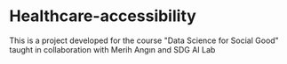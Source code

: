 # Healthcare-accessibility
This is a project developed for the course "Data Science for Social Good" taught in collaboration with Merih Angın and SDG AI Lab
